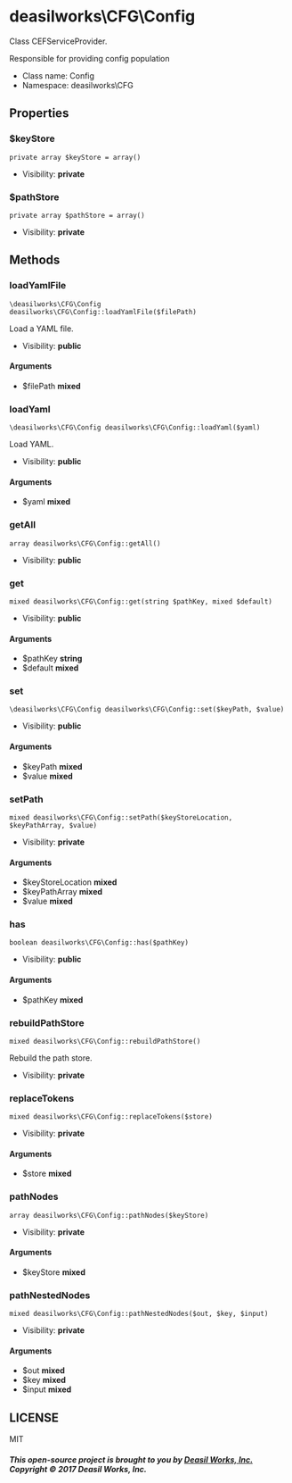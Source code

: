 deasilworks\CFG\Config
===============

Class CEFServiceProvider.

Responsible for providing config population


* Class name: Config
* Namespace: deasilworks\CFG





Properties
----------


### $keyStore

    private array $keyStore = array()





* Visibility: **private**


### $pathStore

    private array $pathStore = array()





* Visibility: **private**


Methods
-------


### loadYamlFile

    \deasilworks\CFG\Config deasilworks\CFG\Config::loadYamlFile($filePath)

Load a YAML file.



* Visibility: **public**


#### Arguments
* $filePath **mixed**



### loadYaml

    \deasilworks\CFG\Config deasilworks\CFG\Config::loadYaml($yaml)

Load YAML.



* Visibility: **public**


#### Arguments
* $yaml **mixed**



### getAll

    array deasilworks\CFG\Config::getAll()





* Visibility: **public**




### get

    mixed deasilworks\CFG\Config::get(string $pathKey, mixed $default)





* Visibility: **public**


#### Arguments
* $pathKey **string**
* $default **mixed**



### set

    \deasilworks\CFG\Config deasilworks\CFG\Config::set($keyPath, $value)





* Visibility: **public**


#### Arguments
* $keyPath **mixed**
* $value **mixed**



### setPath

    mixed deasilworks\CFG\Config::setPath($keyStoreLocation, $keyPathArray, $value)





* Visibility: **private**


#### Arguments
* $keyStoreLocation **mixed**
* $keyPathArray **mixed**
* $value **mixed**



### has

    boolean deasilworks\CFG\Config::has($pathKey)





* Visibility: **public**


#### Arguments
* $pathKey **mixed**



### rebuildPathStore

    mixed deasilworks\CFG\Config::rebuildPathStore()

Rebuild the path store.



* Visibility: **private**




### replaceTokens

    mixed deasilworks\CFG\Config::replaceTokens($store)





* Visibility: **private**


#### Arguments
* $store **mixed**



### pathNodes

    array deasilworks\CFG\Config::pathNodes($keyStore)





* Visibility: **private**


#### Arguments
* $keyStore **mixed**



### pathNestedNodes

    mixed deasilworks\CFG\Config::pathNestedNodes($out, $key, $input)





* Visibility: **private**


#### Arguments
* $out **mixed**
* $key **mixed**
* $input **mixed**



## LICENSE

MIT

##### This open-source project is brought to you by [Deasil Works, Inc.](http://deasil.works/) Copyright &copy; 2017 Deasil Works, Inc.